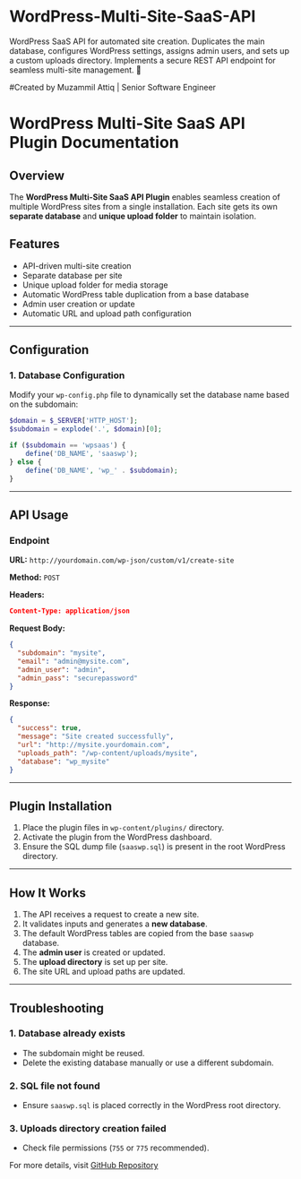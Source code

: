 # WordPress-Multi-Site-SaaS-API
WordPress SaaS API for automated site creation. Duplicates the main database, configures WordPress settings, assigns admin users, and sets up a custom uploads directory. Implements a secure REST API endpoint for seamless multi-site management. 🚀

#Created by Muzammil Attiq | Senior Software Engineer

# WordPress Multi-Site SaaS API Plugin Documentation

## Overview
The **WordPress Multi-Site SaaS API Plugin** enables seamless creation of multiple WordPress sites from a single installation. Each site gets its own **separate database** and **unique upload folder** to maintain isolation.

## Features
- API-driven multi-site creation
- Separate database per site
- Unique upload folder for media storage
- Automatic WordPress table duplication from a base database
- Admin user creation or update
- Automatic URL and upload path configuration

---
## Configuration

### 1. **Database Configuration**
Modify your `wp-config.php` file to dynamically set the database name based on the subdomain:

```php
$domain = $_SERVER['HTTP_HOST'];
$subdomain = explode('.', $domain)[0];

if ($subdomain == 'wpsaas') {
    define('DB_NAME', 'saaswp');
} else {
    define('DB_NAME', 'wp_' . $subdomain);
}
```

---
## API Usage

### Endpoint
**URL:** `http://yourdomain.com/wp-json/custom/v1/create-site`

**Method:** `POST`

**Headers:**
```json
Content-Type: application/json
```

**Request Body:**
```json
{
  "subdomain": "mysite",
  "email": "admin@mysite.com",
  "admin_user": "admin",
  "admin_pass": "securepassword"
}
```

**Response:**
```json
{
  "success": true,
  "message": "Site created successfully",
  "url": "http://mysite.yourdomain.com",
  "uploads_path": "/wp-content/uploads/mysite",
  "database": "wp_mysite"
}
```

---
## Plugin Installation
1. Place the plugin files in `wp-content/plugins/` directory.
2. Activate the plugin from the WordPress dashboard.
3. Ensure the SQL dump file (`saaswp.sql`) is present in the root WordPress directory.

---
## How It Works
1. The API receives a request to create a new site.
2. It validates inputs and generates a **new database**.
3. The default WordPress tables are copied from the base `saaswp` database.
4. The **admin user** is created or updated.
5. The **upload directory** is set up per site.
6. The site URL and upload paths are updated.

---
## Troubleshooting
### 1. **Database already exists**
- The subdomain might be reused.
- Delete the existing database manually or use a different subdomain.

### 2. **SQL file not found**
- Ensure `saaswp.sql` is placed correctly in the WordPress root directory.

### 3. **Uploads directory creation failed**
- Check file permissions (`755` or `775` recommended).

For more details, visit [GitHub Repository](https://github.com/muzamil7860/WordPress-Multi-Site-SaaS-API)

